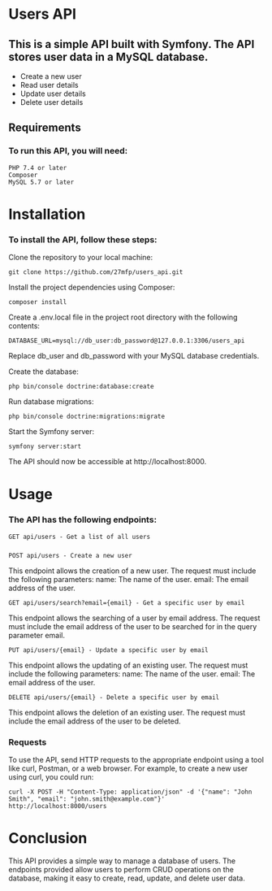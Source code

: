 # Users API

## This is a simple API built with Symfony. The API stores user data in a MySQL database.

- Create a new user
- Read user details
- Update user details
- Delete user details

## Requirements

### To run this API, you will need:

    PHP 7.4 or later
    Composer
    MySQL 5.7 or later

# Installation

### To install the API, follow these steps:

Clone the repository to your local machine:

`git clone https://github.com/27mfp/users_api.git`

Install the project dependencies using Composer:

`composer install`

Create a .env.local file in the project root directory with the following contents:

`DATABASE_URL=mysql://db_user:db_password@127.0.0.1:3306/users_api`

Replace db_user and db_password with your MySQL database credentials.

Create the database:

`php bin/console doctrine:database:create`

Run database migrations:

`php bin/console doctrine:migrations:migrate`

Start the Symfony server:

`symfony server:start`

The API should now be accessible at http://localhost:8000.

# Usage

### The API has the following endpoints:

    GET api/users - Get a list of all users
###    
    POST api/users - Create a new user

This endpoint allows the creation of a new user. The request must include the following parameters:
name: The name of the user.
email: The email address of the user.

    GET api/users/search?email={email} - Get a specific user by email

This endpoint allows the searching of a user by email address. The request must include the email address of the user to be searched for in the query parameter email.

    PUT api/users/{email} - Update a specific user by email

This endpoint allows the updating of an existing user. The request must include the following parameters:
name: The name of the user.
email: The email address of the user.

    DELETE api/users/{email} - Delete a specific user by email

This endpoint allows the deletion of an existing user. The request must include the email address of the user to be deleted.

### Requests

To use the API, send HTTP requests to the appropriate endpoint using a tool like curl, Postman, or a web browser. For example, to create a new user using curl, you could run:

    curl -X POST -H "Content-Type: application/json" -d '{"name": "John Smith", "email": "john.smith@example.com"}' http://localhost:8000/users

# Conclusion

This API provides a simple way to manage a database of users. The endpoints provided allow users to perform CRUD operations on the database, making it easy to create, read, update, and delete user data.

